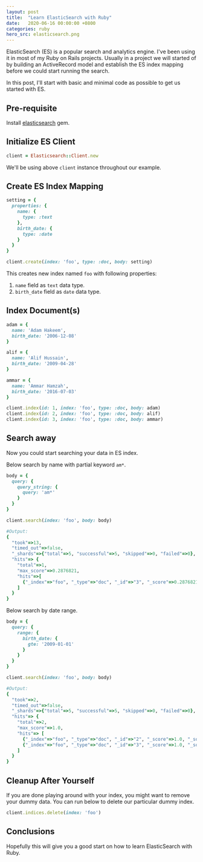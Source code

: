 ```yaml
---
layout: post
title:  "Learn ElasticSearch with Ruby"
date:   2020-06-16 00:00:00 +0800
categories: ruby
hero_src: elasticsearch.png
---
```


ElasticSearch (ES) is a popular search and analytics engine. I've been using it in
most of my Ruby on Rails projects. Usually in a project we will started of
by building an ActiveRecord model and establish the ES index mapping before we
could start running the search.

In this post, I'll start with basic and minimal code as possible to get us
started with ES.

## Pre-requisite

Install [elasticsearch] gem.

[elasticsearch]: https://github.com/elastic/elasticsearch-ruby

## Initialize ES Client

```ruby
client = Elasticsearch::Client.new
```

We'll be using above `client` instance throughout our example.

## Create ES Index Mapping

```ruby
setting = {
  properties: {
    name: {
      type: :text
    },
    birth_date: {
      type: :date
    }
  }
}

client.create(index: 'foo', type: :doc, body: setting)
```

This creates new index named `foo` with following properties:
1. `name` field as `text` data type.
2. `birth_date` field as `date` data type.

## Index Document(s)

```ruby
adam = {
  name: 'Adam Hakeem',
  birth_date: '2006-12-08'
}

alif = {
  name: 'Alif Hussain',
  birth_date: '2009-04-28'
}

ammar = {
  name: 'Ammar Hamzah',
  birth_date: '2016-07-03'
}

client.index(id: 1, index: 'foo', type: :doc, body: adam)
client.index(id: 2, index: 'foo', type: :doc, body: alif)
client.index(id: 3, index: 'foo', type: :doc, body: ammar)
```

## Search away

Now you could start searching your data in ES index.

Below search by name with partial keyword `am*`.

```ruby
body = {
  query: {
    query_string: {
      query: 'am*'
    }
  }
}

client.search(index: 'foo', body: body)

#Output:
{
  "took"=>13,
  "timed_out"=>false,
  "_shards"=>{"total"=>5, "successful"=>5, "skipped"=>0, "failed"=>0},
  "hits"=> {
    "total"=>1,
    "max_score"=>0.2876821,
    "hits"=>[
      {"_index"=>"foo", "_type"=>"doc", "_id"=>"3", "_score"=>0.2876821, "_source"=>{"name"=>"Ammar Hamzah", "birth_date"=>"2016-07-03"}}
    ]
  }
}
```

Below search by date range.

```ruby
body = {
  query: {
    range: {
      birth_date: {
        gte: '2009-01-01'
      }
    }
  }
}

client.search(index: 'foo', body: body)

#Output:
{
  "took"=>2,
  "timed_out"=>false,
  "_shards"=>{"total"=>5, "successful"=>5, "skipped"=>0, "failed"=>0},
  "hits"=> {
    "total"=>2,
    "max_score"=>1.0,
    "hits"=> [
      {"_index"=>"foo", "_type"=>"doc", "_id"=>"2", "_score"=>1.0, "_source"=>{"name"=>"Alif Hussain", "birth_date"=>"2009-04-28"}},
      {"_index"=>"foo", "_type"=>"doc", "_id"=>"3", "_score"=>1.0, "_source"=>{"name"=>"Ammar Hamzah", "birth_date"=>"2016-07-03"}}
    ]
  }
}
```

## Cleanup After Yourself

If you are done playing around with your index, you might want to remove your
dummy data. You can run below to delete our particular dummy index.

```ruby
client.indices.delete(index: 'foo')
```

## Conclusions

Hopefully this will give you a good start on how to learn ElasticSearch with Ruby.
